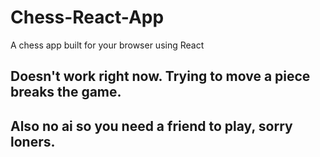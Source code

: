 # Chess-React-App
A chess app built for your browser using React

## Doesn't work right now. Trying to move a piece breaks the game. 
## Also no ai so you need a friend to play, sorry loners. 
